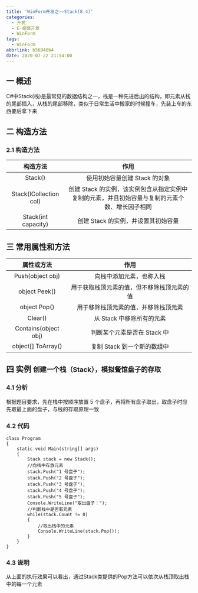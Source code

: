 ```yaml
---
title: 'WinForm开发之——Stack(8.4)'
categories:
  - 开发
  - E-桌面开发
  - WinForm
tags:
  - WinForm
abbrlink: b56940b4
date: 2020-07-22 21:54:00
---
```

## 一 概述

C#中Stack(栈)是最常见的数据结构之一，栈是一种先进后出的结构，即元素从栈的尾部插入，从栈的尾部移除，类似于日常生活中搬家的时候撞车，先装上车的东西要后拿下来

<!--more-->

## 二 构造方法

### 2.1 构造方法

|      **构造方法**      |                           **作用**                           |
| :--------------------: | :----------------------------------------------------------: |
|        Stack()         |                使用初始容量创建 Stack 的对象                 |
| Stack(ICollection col) | 创建 Stack 的实例，该实例包含从指定实例中复制的元素，并且初始容量与复制的元素个数、增长因子相同 |
|  Stack(int capacity)   |             创建 Stack 的实例，并设置其初始容量              |

## 三 常用属性和方法

|    **属性或方法**    |                  **作用**                  |
| :------------------: | :----------------------------------------: |
|   Push(object obj)   |          向栈中添加元素，也称入栈          |
|    object Peek()     | 用于获取栈顶元素的值，但不移除栈顶元素的值 |
|     object Pop()     |    用于移除栈顶元素的值，并移除栈顶元素    |
|       Clear()        |         从 Stack 中移除所有的元素          |
| Contains(object obj) |        判断某个元素是否在 Stack 中         |
|  object[] ToArray()  |        复制 Stack 到一个新的数组中         |

## 四 实例 <font size=4> 创建一个栈（Stack），模拟餐馆盘子的存取 </font>

### 4.1 分析

 根据题目要求，先在栈中按顺序放置 5 个盘子，再将所有盘子取出，取盘子时应先取最上面的盘子，与栈的存取原理一致 

### 4.2 代码

```
class Program
{
    static void Main(string[] args)
    {
        Stack stack = new Stack();
        //向栈中存放元素
        stack.Push("1 号盘子");
        stack.Push("2 号盘子");
        stack.Push("3 号盘子");
        stack.Push("4 号盘子");
        stack.Push("5 号盘子");
        Console.WriteLine("取出盘子：");
        //判断栈中是否有元素
        while(stack.Count != 0)
        {
            //取出栈中的元素
            Console.WriteLine(stack.Pop());
        }
    }
}
```

### 4.3 说明

从上面的执行效果可以看出，通过Stack类提供的Pop方法可以依次从栈顶取出栈中的每一个元素